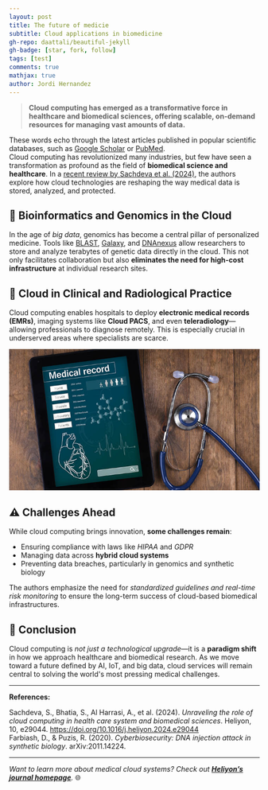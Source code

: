 ```yaml
---
layout: post
title: The future of medicie
subtitle: Cloud applications in biomedicine
gh-repo: daattali/beautiful-jekyll
gh-badge: [star, fork, follow]
tags: [test]
comments: true
mathjax: true
author: Jordi Hernandez
---
```


> **Cloud computing has emerged as a transformative force in healthcare and biomedical sciences, offering scalable, on-demand resources for managing vast amounts of data.** 

These words echo through the latest articles published in popular scientific databases, such as [Google Scholar][goog scholar] or [PubMed][Pubmed].  
Cloud computing has revolutionized many industries, but few have seen a transformation as profound as the field of **biomedical science and healthcare**. In a [recent review by Sachdeva et al. (2024)](https://doi.org/10.1016/j.heliyon.2024.e29044), the authors explore how cloud technologies are reshaping the way medical data is stored, analyzed, and protected.

## 🧬 Bioinformatics and Genomics in the Cloud

In the age of *big data*, genomics has become a central pillar of personalized medicine. Tools like [BLAST](https://blast.ncbi.nlm.nih.gov/Blast.cgi), [Galaxy](https://usegalaxy.org/), and [DNAnexus](https://www.dnanexus.com/) allow researchers to store and analyze terabytes of genetic data directly in the cloud. This not only facilitates collaboration but also **eliminates the need for high-cost infrastructure** at individual research sites.

## 🏥 Cloud in Clinical and Radiological Practice

Cloud computing enables hospitals to deploy **electronic medical records (EMRs)**, imaging systems like **Cloud PACS**, and even **teleradiology**—allowing professionals to diagnose remotely. This is especially crucial in underserved areas where specialists are scarce.

![Electronic Health Records](/images/EHR.jpg)

## ⚠️ Challenges Ahead

While cloud computing brings innovation, **some challenges remain**:

- Ensuring compliance with laws like *_HIPAA_* and *_GDPR_*
- Managing data across **hybrid cloud systems**
- Preventing data breaches, particularly in genomics and synthetic biology

The authors emphasize the need for *standardized guidelines and real-time risk monitoring* to ensure the long-term success of cloud-based biomedical infrastructures.

## 📘 Conclusion

Cloud computing is *not just a technological upgrade*—it is a **paradigm shift** in how we approach healthcare and biomedical research. As we move toward a future defined by AI, IoT, and big data, cloud services will remain central to solving the world's most pressing medical challenges.

---

**References:**

Sachdeva, S., Bhatia, S., Al Harrasi, A., et al. (2024). *Unraveling the role of cloud computing in health care system and biomedical sciences*. Heliyon, 10, e29044. https://doi.org/10.1016/j.heliyon.2024.e29044  
Farbiash, D., & Puzis, R. (2020). *Cyberbiosecurity: DNA injection attack in synthetic biology*. arXiv:2011.14224.

---

_Want to learn more about medical cloud systems? Check out [**Heliyon’s journal homepage**](https://www.cell.com/heliyon)._ 🌐

[goog scholar]: https://scholar.google.com
[Pubmed]:https://pubmed.ncbi.nlm.nih.gov
